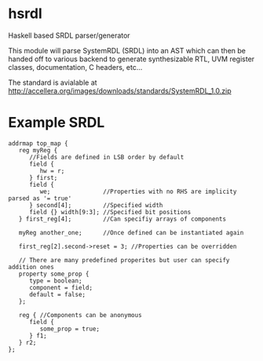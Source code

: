 # hsrdl
Haskell based SRDL parser/generator

This module will parse SystemRDL (SRDL) into an AST which can then be handed
off to various backend to generate synthesizable RTL, UVM register classes,
documentation, C headers, etc... 

The standard is avialable at http://accellera.org/images/downloads/standards/SystemRDL_1.0.zip

# Example SRDL
```
addrmap top_map {
   reg myReg {
      //Fields are defined in LSB order by default
      field {
         hw = r;
      } first;
      field {
         we;               //Properties with no RHS are implicity parsed as '= true'
      } second[4];         //Specified width
      field {} width[9:3]; //Specified bit positions
   } first_reg[4];         //Can specifiy arrays of components

   myReg another_one;      //Once defined can be instantiated again

   first_reg[2].second->reset = 3; //Properties can be overridden

   // There are many predefined properites but user can specify addition ones
   property some_prop {
      type = boolean;
      component = field;
      default = false;
   };

   reg { //Components can be anonymous
      field {
         some_prop = true;
      } f1;
   } r2;
};
```



